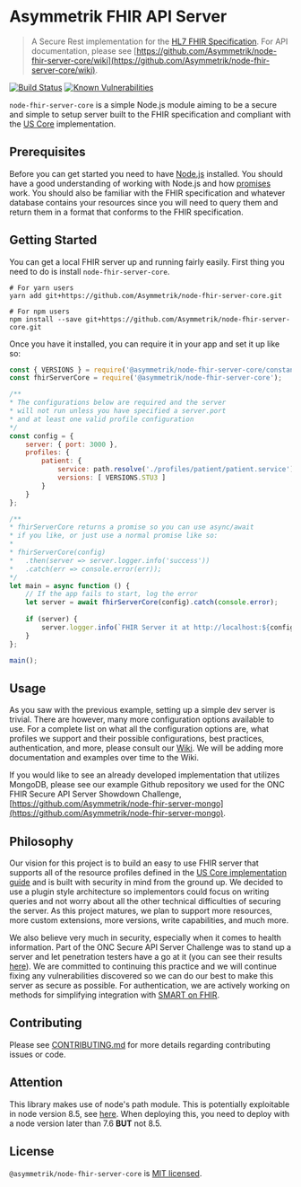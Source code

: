 Asymmetrik FHIR API Server
==========================
> A Secure Rest implementation for the [HL7 FHIR Specification](https://www.hl7.org/fhir/). For API documentation, please see [https://github.com/Asymmetrik/node-fhir-server-core/wiki](https://github.com/Asymmetrik/node-fhir-server-core/wiki).

[![Build Status](https://travis-ci.org/Asymmetrik/node-fhir-server-core.svg?branch=develop)](https://travis-ci.org/Asymmetrik/node-fhir-server-core) [![Known Vulnerabilities](https://snyk.io/test/github/asymmetrik/node-fhir-server-core/badge.svg?targetFile=package.json)](https://snyk.io/test/github/asymmetrik/node-fhir-server-core?targetFile=package.json)

`node-fhir-server-core` is a simple Node.js module aiming to be a secure and simple to setup server built to the FHIR specification and compliant with the [US Core](http://www.hl7.org/fhir/us/core/) implementation.

## Prerequisites
Before you can get started you need to have [Node.js](https://nodejs.org/en/) installed. You should have a good understanding of working with Node.js and how [promises](https://developer.mozilla.org/en-US/docs/Web/JavaScript/Reference/Global_Objects/Promise) work.  You should also be familiar with the FHIR specification and whatever database contains your resources since you will need to query them and return them in a format that conforms to the FHIR specification.

## Getting Started
You can get a local FHIR server up and running fairly easily. First thing you need to do is install `node-fhir-server-core`.

```shell
# For yarn users
yarn add git+https://github.com/Asymmetrik/node-fhir-server-core.git

# For npm users
npm install --save git+https://github.com/Asymmetrik/node-fhir-server-core.git
```

Once you have it installed, you can require it in your app and set it up like so:

```javascript
const { VERSIONS } = require('@asymmetrik/node-fhir-server-core/constants');
const fhirServerCore = require('@asymmetrik/node-fhir-server-core');

/**
* The configurations below are required and the server
* will not run unless you have specified a server.port
* and at least one valid profile configuration
*/
const config = {
	server: { port: 3000 },
	profiles: {
		patient: {
			service: path.resolve('./profiles/patient/patient.service'),
			versions: [ VERSIONS.STU3 ]
		}
	}
};

/**
* fhirServerCore returns a promise so you can use async/await
* if you like, or just use a normal promise like so:
*
* fhirServerCore(config)
* 	.then(server => server.logger.info('success'))
* 	.catch(err => console.error(err));
*/
let main = async function () {
	// If the app fails to start, log the error
	let server = await fhirServerCore(config).catch(console.error);
	
	if (server) {
		server.logger.info(`FHIR Server it at http://localhost:${config.port}`);
	}
};

main();
```

## Usage
As you saw with the previous example, setting up a simple dev server is trivial. There are however, many more configuration options available to use. For a complete list on what all the configuration options are, what profiles we support and their possible configurations, best practices, authentication, and more, please consult our [Wiki](https://github.com/Asymmetrik/node-fhir-server-core/wiki). We will be adding more documentation and examples over time to the Wiki.

If you would like to see an already developed implementation that utilizes MongoDB, please see our example Github repository we used for the ONC FHIR Secure API Server Showdown Challenge, [https://github.com/Asymmetrik/node-fhir-server-mongo](https://github.com/Asymmetrik/node-fhir-server-mongo).

## Philosophy
Our vision for this project is to build an easy to use FHIR server that supports all of the resource profiles defined in the [US Core implementation guide](http://www.hl7.org/fhir/us/core/) and is built with security in mind from the ground up. We decided to use a plugin style architecture so implementors could focus on writing queries and not worry about all the other technical difficulties of securing the server.  As this project matures, we plan to support more resources, more custom extensions, more versions, write capabilities, and much more.  

We also believe very much in security, especially when it comes to health information.  Part of the ONC Secure API Server Challenge was to stand up a server and let penetration testers have a go at it (you can see their results [here](https://github.com/Asymmetrik/node-fhir-server-core/issues?utf8=%E2%9C%93&q=label%3A%22ONC+FHIR+Challenge+Vulnerability%22+)).  We are committed to continuing this practice and we will continue fixing any vulnerabilities discovered so we can do our best to make this server as secure as possible.  For authentication, we are actively working on methods for simplifying integration with [SMART on FHIR](http://docs.smarthealthit.org/).

## Contributing
Please see [CONTRIBUTING.md](./.github/CONTRIBUTING.md) for more details regarding contributing issues or code.

## Attention
This library makes use of node's path module. This is potentially exploitable in node version 8.5, see [here](https://nodejs.org/en/blog/vulnerability/september-2017-path-validation/). When deploying this, you need to deploy with a node version later than 7.6 **BUT** not 8.5.

## License
`@asymmetrik/node-fhir-server-core` is [MIT licensed](./LICENSE).
